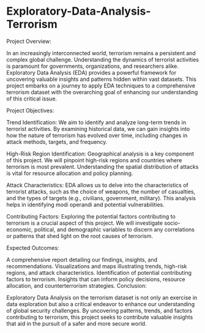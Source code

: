 # Exploratory-Data-Analysis-Terrorism
Project Overview:

In an increasingly interconnected world, terrorism remains a persistent and complex global challenge. Understanding the dynamics of terrorist activities is paramount for governments, organizations, and researchers alike. Exploratory Data Analysis (EDA) provides a powerful framework for uncovering valuable insights and patterns hidden within vast datasets. This project embarks on a journey to apply EDA techniques to a comprehensive terrorism dataset with the overarching goal of enhancing our understanding of this critical issue.

Project Objectives:

Trend Identification: We aim to identify and analyze long-term trends in terrorist activities. By examining historical data, we can gain insights into how the nature of terrorism has evolved over time, including changes in attack methods, targets, and frequency.

High-Risk Region Identification: Geographical analysis is a key component of this project. We will pinpoint high-risk regions and countries where terrorism is most prevalent. Understanding the spatial distribution of attacks is vital for resource allocation and policy planning.

Attack Characteristics: EDA allows us to delve into the characteristics of terrorist attacks, such as the choice of weapons, the number of casualties, and the types of targets (e.g., civilians, government, military). This analysis helps in identifying modi operandi and potential vulnerabilities.

Contributing Factors: Exploring the potential factors contributing to terrorism is a crucial aspect of this project. We will investigate socio-economic, political, and demographic variables to discern any correlations or patterns that shed light on the root causes of terrorism.

Expected Outcomes:

A comprehensive report detailing our findings, insights, and recommendations.
Visualizations and maps illustrating trends, high-risk regions, and attack characteristics.
Identification of potential contributing factors to terrorism.
Insights that can inform policy decisions, resource allocation, and counterterrorism strategies.
Conclusion:

Exploratory Data Analysis on the terrorism dataset is not only an exercise in data exploration but also a critical endeavor to enhance our understanding of global security challenges. By uncovering patterns, trends, and factors contributing to terrorism, this project seeks to contribute valuable insights that aid in the pursuit of a safer and more secure world.
